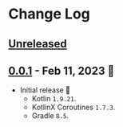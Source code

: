 # Change Log

## [Unreleased]

## [0.0.1] - Feb 11, 2023 🎉

- Initial release 🎉
  - Kotlin `1.9.21`.
  - KotlinX Coroutines `1.7.3`.
  - Gradle `8.5`.

[Unreleased]: https://github.com/hoc081098/kotlin-channel-event-bus/compare/0.0.1...HEAD

[0.0.1]: https://github.com/hoc081098/kotlin-channel-event-bus/releases/tag/0.0.1
